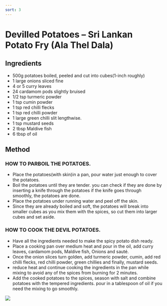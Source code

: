 ```yaml
---
sort: 3
---
```


# Devilled Potatoes – Sri Lankan Potato Fry (Ala Thel Dala)

## Ingredients

* 500g potatoes boiled, peeled and cut into cubes(1-inch roughly)
* 1 large onions sliced fine
* 4 or 5 curry leaves
* 24 cardamom pods slightly bruised
* 1/2 tsp turmeric powder
* 1 tsp cumin powder
* 1 tsp red chilli flecks 
* 1 tsp red chilli powder
* 1 large green chilli slit lengthwise.
* 1 tsp mustard seeds
* 2 tbsp Maldive fish
* 6 tbsp of oil

## Method

### HOW TO PARBOIL THE POTATOES.

* Place the potatoes(with skin)in a pan, pour water just enough to cover the potatoes.
* Boil the potatoes until they are tender. you can check if they are done by inserting a knife through the potatoes if the knife goes through smoothly, the potatoes are done.
* Place the potatoes under running water and peel off the skin.
* Since they are already boiled and soft, the potatoes will break into smaller cubes as you mix them with the spices, so cut them into larger cubes and set aside.

### HOW TO COOK THE DEVIL POTATOES.

* Have all the ingredients needed to make the spicy potato dish ready.
* Place a cooking pan over medium heat and pour in the oil, add curry leaves, cardamom pods, Maldive fish, Onions and sauté.
* Once the onion slices turn golden, add turmeric powder, cumin, add red chilli flecks, red chilli powder, green chillies and finally, mustard seeds.
* reduce heat and continue cooking the ingredients in the pan while mixing to avoid any of the spices from burning for 2 minutes.
* Add the cooked potatoes to the spices, season with salt and combine potatoes with the tempered ingredients. pour in a tablespoon of oil if you need the mixing to go smoothly.

<img src="{{site.baseurl}}/images/atd.jpg"/>
